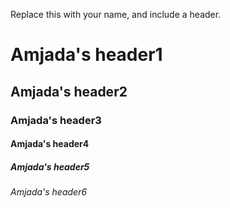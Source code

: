 Replace this with your name, and include a header.
# Amjada's header1
## Amjada's header2
### Amjada's header3
#### Amjada's header4
##### Amjada's header5
###### Amjada's header6
